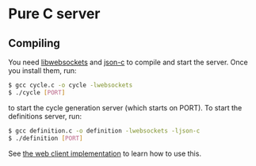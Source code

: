 # Pure C server

## Compiling

You need [libwebsockets](https://libwebsockets.org/) and
[json-c](https://github.com/json-c/json-c) to compile and start
the server. Once you install them, run:

```bash
$ gcc cycle.c -o cycle -lwebsockets
$ ./cycle [PORT]
```

to start the cycle generation server (which starts on PORT). To
start the definitions server, run:

```bash
$ gcc definition.c -o definition -lwebsockets -ljson-c
$ ./definition [PORT]
```

See [the web client implementation](../web) to learn how to use this.
